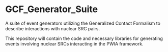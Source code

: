 # GCF_Generator_Suite
A suite of event generators utilizing the Generalized Contact Formalism to describe interactions with nuclear SRC pairs.

This repository will contain the code and necessary libraries for generating events involving nuclear SRCs interacting in the PWIA framework.
